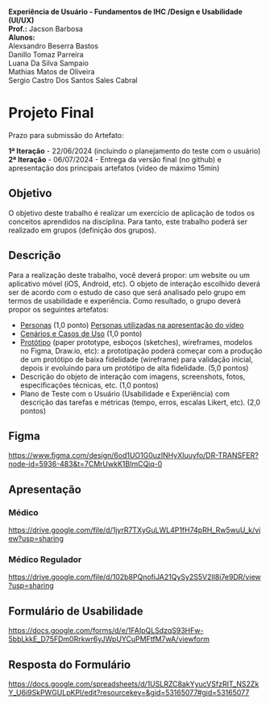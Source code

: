 **Experiência de Usuário - Fundamentos de IHC /Design e Usabilidade (UI/UX)**<br/>
**Prof.:**  Jacson Barbosa<br/>
**Alunos:**<br/>
Alexsandro Beserra Bastos<br/>
Danillo Tomaz Parreira<br/>
Luana Da Silva Sampaio<br/>
Mathias Matos de Oliveira<br/>
Sergio Castro Dos Santos Sales Cabral<br/>


# Projeto Final

Prazo para submissão do Artefato: 

**1ª Iteração** - 22/06/2024 (incluindo o planejamento do teste com o usuário)<br/>
**2ª Iteração** - 06/07/2024 - Entrega da versão final (no github) e apresentação dos principais artefatos (vídeo de máximo 15min)

## **Objetivo**

O objetivo deste trabalho é realizar um exercício de aplicação de todos os conceitos aprendidos na disciplina. Para tanto, este trabalho poderá ser realizado em grupos (definição dos grupos).

## **Descrição**

Para a realização deste trabalho, você deverá propor: um website ou um aplicativo móvel (iOS, Android, etc). O objeto de interação escolhido deverá ser de acordo com o estudo de caso que será analisado pelo grupo em termos de usabilidade e experiência. Como resultado, o grupo deverá propor os seguintes artefatos:

- [Personas](https://github.com/UFG-DrTransfer/EquipeAzul-IHC-Primeira-Entrega/blob/main/Persona.pdf) (1,0 ponto) [Personas utilizadas na apresentação do vídeo](https://www.figma.com/design/6od1UO1G0uzINHyXIuuyfo/DR-TRANSFER?node-id=6316-4069&t=nBaBaLWKaEQdVdgb-0)
- [Cenários e Casos de Uso](https://github.com/UFG-DrTransfer/EquipeAzul-IHC-Primeira-Entrega/blob/main/Cen%C3%A1rios%20e%20Casos%20de%20Uso.pdf) (1,0 ponto)
- [Protótipo](https://www.figma.com/design/6od1UO1G0uzINHyXIuuyfo/DR-TRANSFER?node-id=5936-483&t=7CMrUwkK1BImCQiq-0)  (paper prototype, esboços (sketches), wireframes, modelos no Figma, Draw.io, etc): a prototipação poderá começar com a produção de um protótipo de baixa fidelidade (wireframe) para validação inicial, depois ir evoluindo para um protótipo de alta fidelidade. (5,0 pontos)
- Descrição do objeto de interação com imagens, screenshots, fotos, especificações técnicas, etc. (1,0 pontos)
- Plano de Teste com o Usuário (Usabilidade e Experiência) com descrição das tarefas e métricas (tempo, erros, escalas Likert, etc). (2,0 pontos)

## Figma
https://www.figma.com/design/6od1UO1G0uzINHyXIuuyfo/DR-TRANSFER?node-id=5936-483&t=7CMrUwkK1BImCQiq-0
## Apresentação
### Médico
https://drive.google.com/file/d/1jyrR7TXyGuLWL4P1fH74pRH_Rw5wuU_k/view?usp=sharing
### Médico Regulador
https://drive.google.com/file/d/102b8PQnofiJA21QySy2S5V2Il8i7e9DR/view?usp=sharing
## Formulário de Usabilidade
https://docs.google.com/forms/d/e/1FAIpQLSdzqS93HFw-5bbLkkE_D75FDm0Rrkwr6yJWpUYCuPMFtfM7wA/viewform
## Resposta do Formulário
https://docs.google.com/spreadsheets/d/1USLRZC8akYyucVSfzRIT_NS2ZkY_U6i9SkPWGULpKPI/edit?resourcekey=&gid=53165077#gid=53165077
